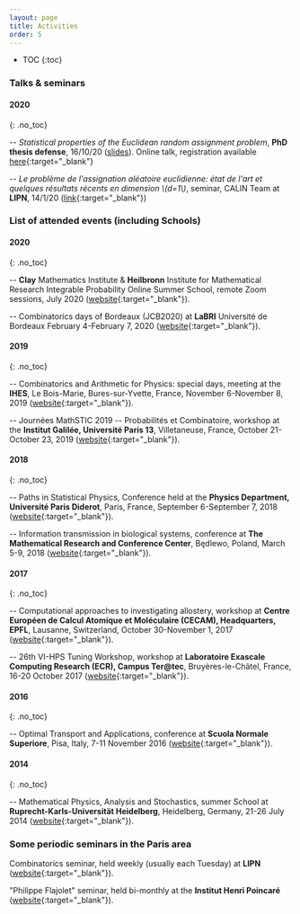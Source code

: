```yaml
---
layout: page
title: Activities
order: 5
---
```


- TOC
{:toc}


<!--## Events not to be missed
**5/2020** WIP ([link](https://jcb2020.labri.fr/){:target="_blank"})

**4/2020** WIP ([link](https://jcb2020.labri.fr/){:target="_blank"})
-->

### Talks & seminars

#### 2020
{: .no_toc}

-- _Statistical properties of the Euclidean random assignment problem_, **PhD thesis defense**, 16/10/20 ([slides](https://lipn.univ-paris13.fr/~banderier/Seminaires/)). Online talk, registration available [here](/home){:target="_blank"}

-- _Le problème de l'assignation aléatoire euclidienne: état de l'art et quelques résultats récents en dimension \\(d=1\\)_, seminar, CALIN Team at **LIPN**, 14/1/20 ([link](https://lipn.univ-paris13.fr/~banderier/Seminaires/){:target="_blank"})


### List of attended events (including Schools)

#### 2020
{: .no_toc}


-- **Clay** Mathematics Institute & **Heilbronn** Institute for Mathematical Research Integrable Probability Online Summer School, remote Zoom sessions, July 2020 ([website](https://www.claymath.org/events/cmi-himr-integrable-probability-summer-school){:target="_blank"}).

-- Combinatorics days of Bordeaux (JCB2020) at **LaBRI** Université de Bordeaux
February 4-February 7, 2020 ([website](https://jcb2020.labri.fr/){:target="_blank"}).


#### 2019
{: .no_toc}

-- Combinatorics and Arithmetic for Physics: special days, meeting at the **IHES**, Le Bois-Marie, Bures-sur-Yvette, France, November 6-November 8, 2019
([website](https://indico.math.cnrs.fr/event/5243/overview){:target="_blank"}).

-- Journées MathSTIC 2019 -- Probabilités et Combinatoire, workshop at the **Institut Galilée, Université Paris 13**, Villetaneuse, France, October 21-October 23, 2019
([website](https://mathstic.univ-paris13.fr/journees-mathSTIC-2019/index.html){:target="_blank"}).


#### 2018
{: .no_toc}

-- Paths in Statistical Physics,
Conference held at the **Physics Department, Université Paris Diderot**, Paris, France, September 6-September 7, 2018 ([website](http://www.msc.univ-paris-diderot.fr/peliti2018){:target="_blank"}).


-- Information transmission in biological systems,
conference at **The Mathematical Research and Conference Center**, Będlewo, Poland, March 5-9, 2018
([website](https://www.impan.pl/en/activities/banach-center/conferences/18-sstransmission){:target="_blank"}).


#### 2017
{: .no_toc}

-- Computational approaches to investigating allostery, workshop at **Centre Européen de Calcul Atomique et Moléculaire (CECAM), Headquarters, EPFL**, Lausanne, Switzerland, October 30-November 1, 2017
([website](https://www.cecam.org/workshop-1414.html){:target="_blank"}).

-- 26th VI-HPS Tuning Workshop, workshop at **Laboratoire Exascale Computing Research (ECR), Campus Ter@tec**, Bruyères-le-Châtel, France, 16-20 October 2017 ([website](http://www.vi-hps.org/training/tws/tw26.html){:target="_blank"}).


#### 2016
{: .no_toc}

-- Optimal Transport and Applications, conference at **Scuola Normale Superiore**, Pisa, Italy, 7-11 November 2016 ([website](http://webtheory.sns.it/optimal-transport/index.php){:target="_blank"}).

#### 2014
{: .no_toc}

-- Mathematical Physics, Analysis and Stochastics, summer School at **Ruprecht-Karls-Universität Heidelberg**, Heidelberg, Germany, 21-26 July 2014
([website](http://www.thphys.uni-heidelberg.de/~salmhofer/summerschool-2014/summer-school-2014.html){:target="_blank"}).


### Some periodic seminars in the Paris area


Combinatorics seminar, held weekly (usually each Tuesday) at **LIPN** ([website](https://lipn.univ-paris13.fr/~banderier/Seminaires/){:target="_blank"}).

"Philippe Flajolet" seminar, held bi-monthly at the **Institut Henri Poincaré** ([website](http://semflajolet.math.cnrs.fr/){:target="_blank"}).
